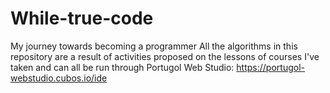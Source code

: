 # While-true-code
My journey towards becoming a programmer
All the algorithms in this repository are a result of activities proposed on the lessons of courses I've taken and can all be run through Portugol Web Studio: https://portugol-webstudio.cubos.io/ide
